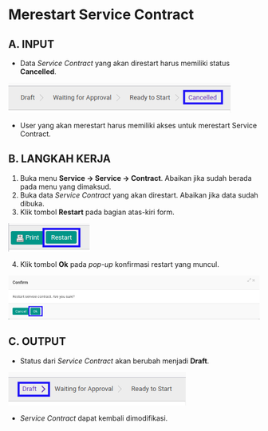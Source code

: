 # Merestart Service Contract

## A. INPUT

* Data *Service Contract* yang akan direstart harus memiliki status **Cancelled**.

![](../../img/service-contract/status-input-cancelled.png)

* User yang akan merestart harus memiliki akses untuk merestart Service Contract.

## B. LANGKAH KERJA

1. Buka menu **Service -> Service -> Contract**. Abaikan jika sudah berada pada menu yang dimaksud.
2. Buka data *Service Contract* yang akan direstart. Abaikan jika data sudah dibuka.
3. Klik tombol **Restart** pada bagian atas-kiri form.

![](../../img/service-contract/tombol-restart.png)

4. Klik tombol **Ok** pada *pop-up* konfirmasi restart yang muncul.

![](../../img/service-contract/pop-up-konfirmasi-restart.png)

## C. OUTPUT

* Status dari *Service Contract* akan berubah menjadi **Draft**.

![](../../img/service-contract/status-input-draft.png)

* *Service Contract* dapat kembali dimodifikasi.
